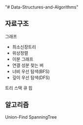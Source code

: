 "# Data-Structures-and-Algorithms" 

## 자료구조
그래프
- 최소신장트리
- 위상정렬
- 이분 그래프
- 연결 성분 찾는 버
- 너비 우선 탐색(BFS)
- 깊이 우선 탐색(DFS)

트리
스택
큐
힙

## 알고리즘
Union-Find
SpanningTree